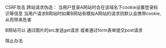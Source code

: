 CSRF攻击
跨站请求伪造：
当用户登录A网站时会在该域名下cookie设置登录标识等信息
当用户请求B网站时如果B网站有模拟A网站的请求则默认会携带cookie,从而带来危害

B网站可以 通过图片的src发送get请求
或者通过form表单提交post请求

阻止办法
